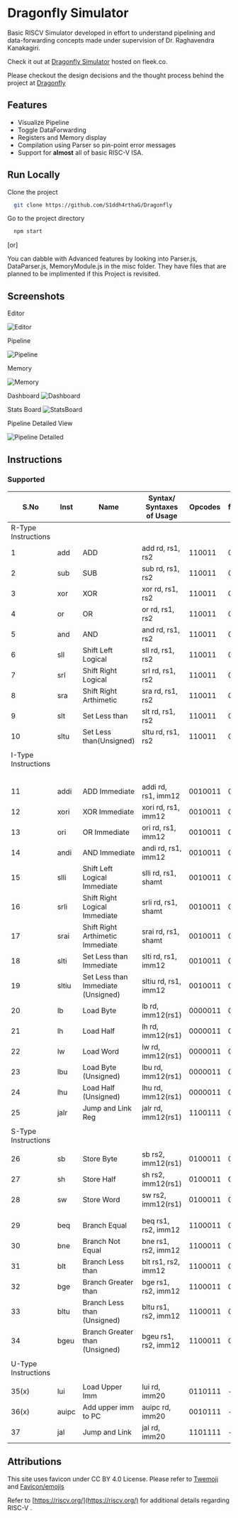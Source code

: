 
# Dragonfly Simulator

Basic RISCV Simulator developed in effort to understand pipelining and data-forwarding concepts made under supervision of Dr. Raghavendra Kanakagiri.

Check it out at [Dragonfly Simulator](https://dragonfly.on.fleek.co/) hosted on fleek.co.

Please checkout the design decisions and the thought process behind the project at [Dragonfly](https://docs.google.com/spreadsheets/d/1MTAT29GAzdWuOYdeGXMxk6qQ_8ED9W3Wkp7Lfpar3eE/edit?usp=sharing)


## Features

- Visualize Pipeline
- Toggle DataForwarding
- Registers and Memory display
- Compilation using Parser so pin-point error messages
- Support for **almost** all of basic RISC-V ISA.

## Run Locally

Clone the project

```bash
  git clone https://github.com/S1ddh4rthaG/Dragonfly
```

Go to the project directory

```bash
  npm start
```

[or]

You can dabble with Advanced features by looking into Parser.js, DataParser.js, MemoryModule.js in the misc folder.
They have files that are planned to be implimented if this Project is revisited. 

## Screenshots

Editor

![Editor](https://github.com/S1ddh4rthaG/Dragonfly/blob/main/assets/imgs/editor.png)

Pipeline

![Pipeline](https://github.com/S1ddh4rthaG/Dragonfly/blob/main/assets/imgs/pipeline_page.png)

Memory

![Memory](https://github.com/S1ddh4rthaG/Dragonfly/blob/main/assets/imgs/memory.png)

Dashboard
![Dashboard](https://github.com/S1ddh4rthaG/Dragonfly/blob/main/assets/imgs/dashboard.png)

Stats Board
![StatsBoard](https://github.com/S1ddh4rthaG/Dragonfly/blob/main/assets/imgs/stats_board.png)

Pipeline Detailed View

![Pipeline Detailed](https://github.com/S1ddh4rthaG/Dragonfly/blob/main/assets/imgs/pipeline.png)

## Instructions

### Supported

|S.No               |Inst |Name                              |Syntax/ Syntaxes of Usage|Opcodes|funct3|funct7   |Type|Syntax Rules                   |
|-------------------|-----|----------------------------------|-------------------------|-------|------|---------|----|-------------------------------|
|R-Type Instructions|     |
|1                  |add  |ADD                               |add rd, rs1, rs2         |110011 |0x0   |0x00     |R   |<keyword> <reg> <reg> <reg>    |
|2                  |sub  |SUB                               |sub rd, rs1, rs2         |110011 |0x0   |0x20     |R   |
|3                  |xor  |XOR                               |xor rd, rs1, rs2         |110011 |0x4   |0x00     |R   |
|4                  |or   |OR                                |or rd, rs1, rs2          |110011 |0x6   |0x00     |R   |
|5                  |and  |AND                               |and rd, rs1, rs2         |110011 |0x7   |0x00     |R   |
|6                  |sll  |Shift Left Logical                |sll rd, rs1, rs2         |110011 |0x1   |0x00     |R   |
|7                  |srl  |Shift Right Logical               |srl rd, rs1, rs2         |110011 |0x5   |0x00     |R   |
|8                  |sra  |Shift Right Arthimetic            |sra rd, rs1, rs2         |110011 |0x5   |0x20     |R   |
|9                  |slt  |Set Less than                     |slt rd, rs1, rs2         |110011 |0x2   |0x00     |R   |
|10                 |sltu |Set Less than(Unsigned)           |sltu rd, rs1, rs2        |110011 |0x3   |0x00     |R   |
|                   |     |                                  |                         |       |      |         |    |                               |
|I-Type Instructions|     |
|                   |     |                                  |                         |       |      |imm[5:11]|    |                               |
|11                 |addi |ADD Immediate                     |addi rd, rs1, imm12      |0010011|0x0   |\-       |I   |<keyword> <reg> <reg> <number> |
|12                 |xori |XOR Immediate                     |xori rd, rs1, imm12      |0010011|0x4   |\-       |I   |
|13                 |ori  |OR Immediate                      |ori rd, rs1, imm12       |0010011|0x6   |\-       |I   |
|14                 |andi |AND Immediate                     |andi rd, rs1, imm12      |0010011|0x7   |\-       |I   |
|15                 |slli |Shift Left Logical Immediate      |slli rd, rs1, shamt      |0010011|0x1   |0x00     |I   |
|16                 |srli |Shift Right Logical Immediate     |srli rd, rs1, shamt      |0010011|0x5   |0x00     |I   |
|17                 |srai |Shift Right Arthimetic Immediate  |srai rd, rs1, shamt      |0010011|0x5   |0x20     |I   |
|18                 |slti |Set Less than Immediate           |slti rd, rs1, imm12      |0010011|0x2   |\-       |I   |
|19                 |sltiu|Set Less than Immediate (Unsigned)|sltiu rd, rs1, imm12     |0010011|0x3   |\-       |I   |
|20                 |lb   |Load Byte                         |lb rd, imm12(rs1)        |0000011|0x0   |\-       |I   |<keyword> <reg> <number>(<reg>)|
|21                 |lh   |Load Half                         |lh rd, imm12(rs1)        |0000011|0x1   |\-       |I   |
|22                 |lw   |Load Word                         |lw rd, imm12(rs1)        |0000011|0x2   |\-       |I   |
|23                 |lbu  |Load Byte (Unsigned)              |lbu rd, imm12(rs1)       |0000011|0x4   |\-       |I   |
|24                 |lhu  |Load Half (Unsigned)              |lhu rd, imm12(rs1)       |0000011|0x5   |\-       |I   |
|25                 |jalr |Jump and Link Reg                 |jalr rd, imm12(rs1)      |1100111|0x0   |\-       |I   |
|                   |     |                                  |                         |       |      |         |    |                               |
|S-Type Instructions|     |
|                   |     |                                  |                         |       |      |         |    |                               |
|26                 |sb   |Store Byte                        |sb rs2, imm12(rs1)       |0100011|0x0   |\-       |S   |<keyword> <reg> <number>(<reg>)|
|27                 |sh   |Store Half                        |sh rs2, imm12(rs1)       |0100011|0x1   |\-       |S   |
|28                 |sw   |Store Word                        |sw rs2, imm12(rs1)       |0100011|0x2   |\-       |S   |
|                   |     |                                  |                         |       |      |         |    |                               |
|                   |     |                                  |                         |       |      |         |    |                               |
|29                 |beq  |Branch Equal                      |beq rs1, rs2, imm12      |1100011|0x0   |\-       |SB  |<keyword> <reg> <reg> <number> |
|30                 |bne  |Branch Not Equal                  |bne rs1, rs2, imm12      |1100011|0x1   |\-       |SB  |
|31                 |blt  |Branch Less than                  |blt rs1, rs2, imm12      |1100011|0x4   |\-       |SB  |
|32                 |bge  |Branch Greater than               |bge rs1, rs2, imm12      |1100011|0x5   |\-       |SB  |
|33                 |bltu |Branch Less than (Unsigned)       |bltu rs1, rs2, imm12     |1100011|0x6   |\-       |SB  |
|34                 |bgeu |Branch Greater than (Unsigned)    |bgeu rs1, rs2, imm12     |1100011|0x7   |\-       |SB  |
|                   |     |                                  |                         |       |      |         |    |                               |
|U-Type Instructions|     |
|                   |     |                                  |                         |       |      |         |    |                               |
|35(x)                  |lui  |Load Upper Imm                    |lui rd, imm20            |0110111|\-    |\-       |U   |<keyword> <reg> <number>       |
|36(x)                 |auipc|Add upper imm to PC               |auipc rd, imm20          |0010111|\-    |\-       |U   |
|37                 |jal  |Jump and Link                     |jal rd, imm20            |1101111|\-    |\-       |UJ  |


## Attributions
This site uses favicon under CC BY 4.0 License. Please refer to [Twemoji](https://twemoji.twitter.com/) and [Favicon/emojis](https://favicon.io/emoji-favicons/)

Refer to [https://riscv.org/](https://riscv.org/) for additional details regarding RISC-V .